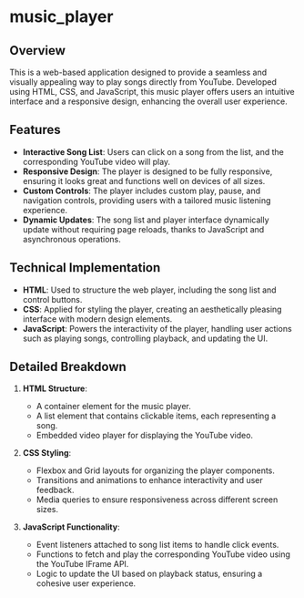 # music_player

## Overview
This is a web-based application designed to provide a seamless and visually appealing way to play songs directly from YouTube. Developed using HTML, CSS, and JavaScript, this music player offers users an intuitive interface and a responsive design, enhancing the overall user experience.

## Features
- **Interactive Song List**: Users can click on a song from the list, and the corresponding YouTube video will play.
- **Responsive Design**: The player is designed to be fully responsive, ensuring it looks great and functions well on devices of all sizes.
- **Custom Controls**: The player includes custom play, pause, and navigation controls, providing users with a tailored music listening experience.
- **Dynamic Updates**: The song list and player interface dynamically update without requiring page reloads, thanks to JavaScript and asynchronous operations.

## Technical Implementation
- **HTML**: Used to structure the web player, including the song list and control buttons.
- **CSS**: Applied for styling the player, creating an aesthetically pleasing interface with modern design elements.
- **JavaScript**: Powers the interactivity of the player, handling user actions such as playing songs, controlling playback, and updating the UI.

## Detailed Breakdown
1. **HTML Structure**: 
   - A container element for the music player.
   - A list element that contains clickable items, each representing a song.
   - Embedded video player for displaying the YouTube video.

2. **CSS Styling**: 
   - Flexbox and Grid layouts for organizing the player components.
   - Transitions and animations to enhance interactivity and user feedback.
   - Media queries to ensure responsiveness across different screen sizes.

3. **JavaScript Functionality**: 
   - Event listeners attached to song list items to handle click events.
   - Functions to fetch and play the corresponding YouTube video using the YouTube IFrame API.
   - Logic to update the UI based on playback status, ensuring a cohesive user experience.
